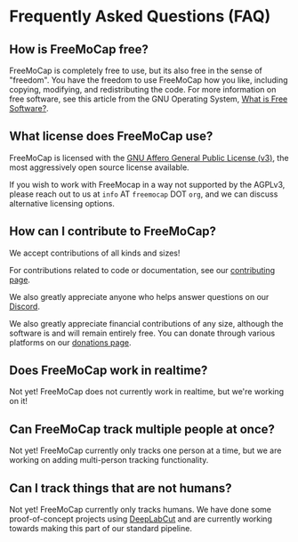 # Frequently Asked Questions (FAQ)

## How is FreeMoCap free?

FreeMoCap is completely free to use, but its also free in the sense of "freedom". You have the freedom to use FreeMoCap how you like, including copying, modifying, and redistributing the code. For more information on free software, see this article from the GNU Operating System, [What is Free Software?](https://www.gnu.org/philosophy/free-sw.en.html).

## What license does FreeMoCap use?
FreeMoCap is licensed with the [GNU Affero General Public License (v3)](https://www.gnu.org/licenses/agpl-3.0.en.html), the most aggressively open source license available. 

If you wish to work with FreeMocap in a way not supported by the AGPLv3, please reach out to us at `info` AT `freemocap` DOT `org`, and we can discuss alternative licensing options.

## How can I contribute to FreeMoCap?

We accept contributions of all kinds and sizes!

For contributions related to code or documentation, see our [contributing page](contributing_index.md).

We also greatly appreciate anyone who helps answer questions on our [Discord](https://discord.gg/j76UGWfEeA).

We also greatly appreciate financial contributions of any size, although the software is and will remain entirely free. You can donate through various platforms on our [donations page](https://freemocap.org/about-us.html#donate).

## Does FreeMoCap work in realtime?

Not yet! FreeMoCap does not currently work in realtime, but we're working on it! 

## Can FreeMoCap track multiple people at once?

Not yet! FreeMoCap currently only tracks one person at a time, but we are working on adding multi-person tracking functionality.

## Can I track things that are not humans?

Not yet! FreeMoCap currently only tracks humans. We have done some proof-of-concept projects using [DeepLabCut](https://deeplabcut.org) and are currently working towards making this part of our standard pipeline. 